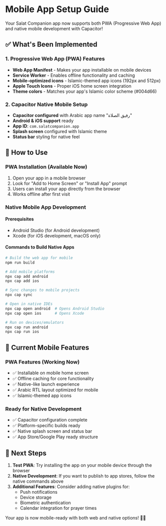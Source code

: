 # Mobile App Setup Guide

Your Salat Companion app now supports both PWA (Progressive Web App) and native mobile development with Capacitor!

## ✅ What's Been Implemented

### 1. Progressive Web App (PWA) Features
- **Web App Manifest** - Makes your app installable on mobile devices
- **Service Worker** - Enables offline functionality and caching
- **Mobile-optimized icons** - Islamic-themed app icons (192px and 512px)
- **Apple Touch Icons** - Proper iOS home screen integration
- **Theme colors** - Matches your app's Islamic color scheme (#004d66)

### 2. Capacitor Native Mobile Setup
- **Capacitor configured** with Arabic app name "رفيق الصلاة"
- **Android & iOS support** ready
- **App ID**: `com.salatcompanion.app`
- **Splash screen** configured with Islamic theme
- **Status bar** styling for native feel

## 🚀 How to Use

### PWA Installation (Available Now)
1. Open your app in a mobile browser
2. Look for "Add to Home Screen" or "Install App" prompt
3. Users can install your app directly from the browser
4. Works offline after first visit

### Native Mobile App Development

#### Prerequisites
- Android Studio (for Android development)
- Xcode (for iOS development, macOS only)

#### Commands to Build Native Apps

```bash
# Build the web app for mobile
npm run build

# Add mobile platforms
npx cap add android
npx cap add ios

# Sync changes to mobile projects
npx cap sync

# Open in native IDEs
npx cap open android  # Opens Android Studio
npx cap open ios      # Opens Xcode

# Run on devices/emulators
npx cap run android
npx cap run ios
```

## 📱 Current Mobile Features

### PWA Features (Working Now)
- ✅ Installable on mobile home screen
- ✅ Offline caching for core functionality
- ✅ Native-like launch experience
- ✅ Arabic RTL layout optimized for mobile
- ✅ Islamic-themed app icons

### Ready for Native Development
- ✅ Capacitor configuration complete
- ✅ Platform-specific builds ready
- ✅ Native splash screen and status bar
- ✅ App Store/Google Play ready structure

## 🎯 Next Steps

1. **Test PWA**: Try installing the app on your mobile device through the browser
2. **Native Development**: If you want to publish to app stores, follow the native commands above
3. **Additional Features**: Consider adding native plugins for:
   - Push notifications
   - Device storage
   - Biometric authentication
   - Calendar integration for prayer times

Your app is now mobile-ready with both web and native options! 📱🕌